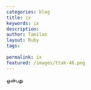 ```yaml
---
categories: blog
title: ix
keywords: ix
description: 
author: Tamilan
layout: Ruby
tags: 
 
permalink: ix
featured: /images/ttak-48.png
---
```

  
ஒன்பது  
